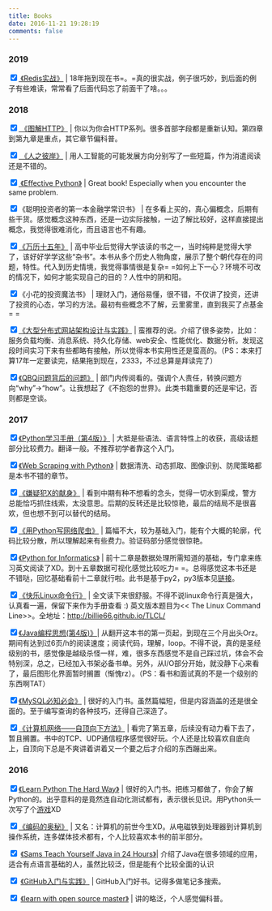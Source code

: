 ```yaml
---
title: Books
date: 2016-11-21 19:28:19
comments: false
---
```


### 2019

<input type='checkbox' checked>[ 《Redis实战》](https://book.douban.com/subject/26612779/) | 18年拖到现在书=。=真的很实战，例子很巧妙，到后面的例子有些难读，常常看了后面代码忘了前面干了啥。。。

### 2018

<input type='checkbox' checked>[ 《图解HTTP》](https://book.douban.com/subject/25863515/) | 你以为你会HTTP系列。很多首部字段都是重新认知。第四章到第九章是重点，其它章节偏科普。

<input type='checkbox' checked>[ 《人之彼岸》](https://book.douban.com/subject/27180217/) | 用人工智能的可能发展方向分别写了一些短篇，作为消遣阅读还是不错的。

<input type='checkbox' checked>[ 《Effective Python》](https://book.douban.com/subject/26312313/) | Great book! Especially when you encounter the same problem.

<input type='checkbox' checked>《聪明投资者的第一本金融学常识书》 | 在多看上买的，真心偏概念，后期有些干货。感觉概念这种东西，还是一边实际接触，一边了解比较好，这样直接提出概念，我觉得很难消化，而且语言也不有趣。

<input type='checkbox' checked>[《万历十五年》](https://book.douban.com/subject/1041482/) | 高中毕业后觉得大学该读的书之一，当时纯粹是觉得大学了，该好好学学这些“杂书”。本书从多个历史人物角度，展示了整个朝代存在的问题，特性。代入到历史情境，我觉得事情很是复杂= =如何上下一心？环境不可改的情况下，如何才能实现自己的目的？人性中的阴和阳。

<input type='checkbox' checked>《小花的投资魔法书》 | 理财入门，通俗易懂，很不错，不仅讲了投资，还讲了投资的心态，学习的方法。最初有些概念不了解，云里雾里，直到我买了点基金= =

<input type='checkbox' checked>[《大型分布式网站架构设计与实践》](https://book.douban.com/subject/25972633/) | 蛮推荐的说。介绍了很多姿势，比如：服务负载均衡、消息系统、持久化存储、web安全、性能优化、数据分析。发现这段时间实习下来有些都略有接触，所以觉得本书实用性还是蛮高的。（PS：本来打算17年一定要读完，结果拖到现在，2333，不过总算是拜读完了）

<input type='checkbox' checked>[《QBQ问题背后的问题》](https://book.douban.com/subject/1225038/) | 部门内传阅看的。强调个人责任，转换问题方向“why”->“how”。让我想起了《不抱怨的世界》。此类书籍重要的还是牢记，否则都是空谈。

### 2017

<input type='checkbox' checked>[《Python学习手册（第4版）》](https://book.douban.com/subject/6049132/) | 大抵是些语法、语言特性上的收获，高级话题部分比较费力。翻译一般。不推荐初学者靠这个入门。

<input type='checkbox' checked>[《Web Scraping with Python》](https://book.douban.com/subject/26284925/) | 数据清洗、动态抓取、图像识别、防爬策略都是本书不错的章节。

<input type='checkbox' checked>[《嫌疑犯X的献身》](https://book.douban.com/subject/3211779/) | 看到中期有种不想看的念头，觉得一切水到渠成，警方总能恰巧抓住线索，太没意思。后期的反转还是比较惊艳，最后的结局不是很喜欢，但也想不到可以替代的结局。

<input type='checkbox' checked>[《用Python写网络爬虫》](https://book.douban.com/subject/26869992/) | 篇幅不大，较为基础入门，能有个大概的轮廓，代码比较分散，所以理解起来有些费力。验证码部分感觉很惊艳。

<input type='checkbox' checked>[《Python for Informatics》](https://github.com/GooZy/BookList/blob/master/2017/Python%20for%20Informatics.pdf) | 前十二章是数据处理所需知道的基础，专门拿来练习英文阅读了XD。到十五章数据可视化感觉比较吃力= =。总得感觉这本书还是不错哒，回忆基础看前十二章就行啦。此书是基于py2，py3版本见[链接](http://www.py4e.com/book.php)。

<input type='checkbox' checked>[《快乐Linux命令行》](https://github.com/GooZy/BookList/blob/master/2017/%E5%BF%AB%E4%B9%90Linux%E5%91%BD%E4%BB%A4%E8%A1%8C.pdf) | 全文读下来很舒服。不得不说linux命令行真是强大，认真看一遍，保留下来作为手册查看 :) 英文版本题目为<< The Linux Command Line>>。全地址：http://billie66.github.io/TLCL/

<input type='checkbox' checked>[《Java编程思想(第4版)》](https://book.douban.com/subject/2130190/)| 从翻开这本书的第一页起，到现在三个月出头Orz。期间有达到过6页/h的阅读速度；阅读代码，理解，loop。不得不说，真的是圣经级别的书，感觉像是越级杀怪一样，难，很多东西感觉不是自己踩过坑，体会不会特别深，总之，已经加入书架必备书单。另外，从I/O部分开始，就没静下心来看了，最后图形化界面暂时搁置（惭愧rz）。（PS：看书和面试真的不是一个级别的东西啊TAT）

<input type='checkbox' checked>[《MySQL必知必会》](https://book.douban.com/subject/3354490/) | 很好的入门书。虽然篇幅短，但是内容涵盖的还是很全面的。至于编写查询的各种技巧，还得自己深造了。

<input type='checkbox' checked>[《计算机网络——自顶向下方法》](https://book.douban.com/subject/1391207/) | 看完了第五章，后续没有动力看下去了，暂且搁置。书中的TCP、UDP通信程序感觉很好玩。个人还是比较喜欢自底向上，自顶向下总是不爽讲着讲着又一个要之后才介绍的东西蹦出来。

### 2016

<input type='checkbox' checked>[《Learn Python The Hard Way》](https://github.com/GooZy/BookList/blob/master/2016/Learn_Python_The_Hard_Way_zh-cn.pdf) | 很好的入门书。把练习都做了，你会了解Python的。出乎意料的是竟然连自动化测试都有，表示很长见识。用Python头一次写了个[游戏](https://github.com/GooZy/Codes/tree/master/Language/Python/Lean%20python%20the%20hard%20way/SeekForTheLight)XD

<input type='checkbox' checked>[《编码的奥秘》](https://book.douban.com/subject/1024570/) | 又名：计算机的前世今生XD。从电磁铁到处理器到计算机到操作系统，连多媒体技术都有，个人比较喜欢本书的前半部分。

<input type='checkbox' checked> [《Sams Teach Yourself Java in 24 Hours》](https://github.com/GooZy/BookList/blob/master/2016/java-7-android-sams-teach-yourself-in-24-hours.pdf)| 介绍了Java在很多领域的应用，适合有点语言基础的人，虽然比较泛，但是能有个比较全面的认识

<input type='checkbox' checked> [《GitHub入门与实践》](https://book.douban.com/subject/26462816/) | GitHub入门好书。记得多做笔记多搜索。

<input type='checkbox' checked> [《learn with open source master》](https://github.com/zhuangbiaowei/learn-with-open-source) | 讲的略泛，个人感觉偏科普。